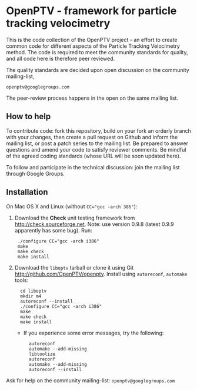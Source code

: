 OpenPTV - framework for particle tracking velocimetry
========================================

This is the code collection of the OpenPTV project - an effort to create
common code for different aspects of the Particle Tracking Velocimetry
method. The code is required to meet the community standards for quality, and
all code here is therefore peer reviewed.

The quality standards are decided upon open discussion on the community 
mailing-list, 

    openptv@googlegroups.com

The peer-review process happens in the open on the same mailing list.


How to help
-----------
To contribute code: fork this repository, build on your fork an orderly branch
with your changes, then create a pull request on Github and inform the mailing
list, or post a patch series to the mailing list. Be prepared to answer 
questions and amend your code to satisfy reviewer comments. Be mindful of the
agreed coding standards (whose URL will be soon updated here).

To follow and participate in the technical discussion: join the mailing list
through Google Groups.


Installation
-----------

On Mac OS X and Linux (without `CC="gcc -arch 386"`):

1. Download the **Check** unit testing framework from <http://check.sourceforge.net>. Note: use version 0.9.8 (latest 0.9.9 apparently has some bug). Run:

		./configure CC="gcc -arch i386"  
		make  
		make check  
		make install  

2. Download the `liboptv` tarball or clone it using Git <http://github.com/OpenPTV/openptv>. Install using `autoreconf`, `automake` tools:


		 cd liboptv  
		 mkdir m4  
		 autoreconf --install  
		 ./configure CC="gcc -arch i386"  
		 make  
		 make check  
		 make install  


	- If you experience some error messages, try the following:


		    autoreconf
		    automake --add-missing
		    libtoolize 
		    autoreconf
		    automake --add-missing
		    autoreconf --install
		  

Ask for help on the community mailing-list: `openptv@googlegroups.com`


